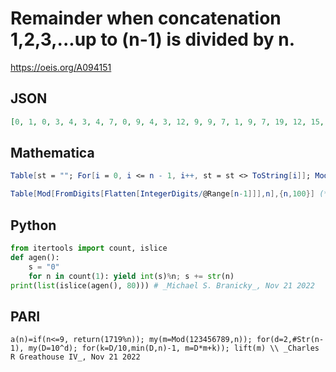 # Remainder when concatenation 1,2,3,\.\.\.up to \(n\-1\) is divided by n\.
https://oeis.org/A094151
## JSON
```JSON
[0, 1, 0, 3, 4, 3, 4, 7, 0, 9, 4, 3, 12, 9, 9, 7, 1, 9, 7, 19, 12, 15, 18, 15, 24, 9, 0, 11, 27, 9, 7, 7, 15, 9, 9, 27, 29, 21, 21, 39, 22, 33, 5, 15, 9, 39, 45, 39, 39, 49, 27, 51, 33, 27, 4, 23, 15, 49, 49, 39, 32, 13, 54, 7, 9, 15, 41, 59, 0, 39, 47, 63, 41, 17, 24, 23, 37, 21, 75, 39]
```
## Mathematica
```Mathematica
Table[st = ""; For[i = 0, i <= n - 1, i++, st = st <> ToString[i]]; Mod[ ToExpression[st], n], {n, 1, 100}] (* Sam Handler (sam_5_5_5_0(AT)yahoo.com), Nov 12 2004 *)
```
```Mathematica
Table[Mod[FromDigits[Flatten[IntegerDigits/@Range[n-1]]],n],{n,100}] (* _Harvey P. Dale_, May 21 2024 *)
```
## Python
```Python
from itertools import count, islice
def agen():
    s = "0"
    for n in count(1): yield int(s)%n; s += str(n)
print(list(islice(agen(), 80))) # _Michael S. Branicky_, Nov 21 2022
```
## PARI
```PARI
a(n)=if(n<=9, return(1719%n)); my(m=Mod(123456789,n)); for(d=2,#Str(n-1), my(D=10^d); for(k=D/10,min(D,n)-1, m=D*m+k)); lift(m) \\ _Charles R Greathouse IV_, Nov 21 2022
```

